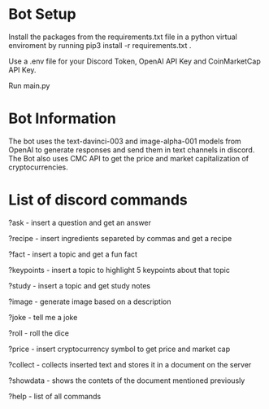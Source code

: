 # Bot Setup

Install the packages from the requirements.txt file in a python virtual enviroment by running pip3 install -r requirements.txt .

Use a .env file for your Discord Token, OpenAI API Key and CoinMarketCap API Key.

Run main.py 

# Bot Information

The bot uses the text-davinci-003 and image-alpha-001 models from OpenAI to generate responses and send them in text channels in discord. The Bot also uses CMC API to get the price and market capitalization of cryptocurrencies. 

# List of discord commands

?ask - insert a question and get an answer 

?recipe - insert ingredients separeted by commas and get a recipe 

?fact - insert a topic and get a fun fact 

?keypoints - insert a topic to highlight 5 keypoints about that topic 

?study - insert a topic and get study notes 

?image - generate image based on a description 

?joke - tell me a joke 

?roll - roll the dice 

?price - insert cryptocurrency symbol to get price and market cap

?collect - collects inserted text and stores it in a document on the server 

?showdata - shows the contets of the document mentioned previously 

?help - list of all commands
